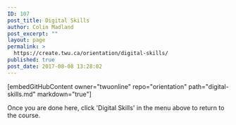 ```yaml
---
ID: 107
post_title: Digital Skills
author: Colin Madland
post_excerpt: ""
layout: page
permalink: >
  https://create.twu.ca/orientation/digital-skills/
published: true
post_date: 2017-08-08 13:28:02
---
```

[embedGitHubContent owner="twuonline" repo="orientation" path="digital-skills.md" markdown="true"]

Once you are done here, click 'Digital Skills' in the menu above to return to the course.